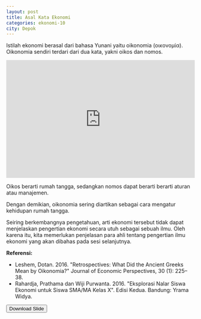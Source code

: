 ```yaml
---
layout: post
title: Asal Kata Ekonomi
categories: ekonomi-10
city: Depok
---
```


Istilah ekonomi berasal dari bahasa Yunani yaitu oikonomia (οικονομία). Oikonomia sendiri terdari dari dua kata, yakni oikos dan nomos.

<iframe width="100%" height="315" src="https://www.youtube.com/embed/Pu_aIK8oCiM?si=-jTfb85-0otyL6AF" title="YouTube video player" frameborder="0" allow="accelerometer; autoplay; clipboard-write; encrypted-media; gyroscope; picture-in-picture; web-share" referrerpolicy="strict-origin-when-cross-origin" allowfullscreen></iframe>

Oikos berarti rumah tangga, sedangkan nomos dapat berarti berarti aturan atau manajemen.

Dengan demikian, oikonomia sering diartikan sebagai cara mengatur kehidupan rumah tangga.

Seiring berkembangnya pengetahuan, arti ekonomi  tersebut tidak dapat menjelaskan pengertian ekonomi secara utuh sebagai sebuah ilmu. Oleh karena itu, kita memerlukan penjelasan para ahli tentang pengertian ilmu ekonomi yang akan dibahas pada sesi selanjutnya.

**Referensi:**
- Leshem, Dotan. 2016. "Retrospectives: What Did the Ancient Greeks Mean by Oikonomia?" Journal of Economic Perspectives, 30 (1): 225–38.
- Rahardja, Prathama dan Wiji Purwanta. 2016. "Eksplorasi Nalar Siswa Ekonomi untuk Siswa SMA/MA Kelas X". Edisi Kedua. Bandung: Yrama Widya.

<a href="https://1drv.ms/b/s!AjUm4R87Qfp0jEvKPQhFx9_cXKLG?e=4tAidx" target="_blank"><button type="button">Download Slide</button></a>
